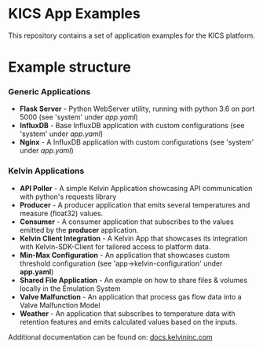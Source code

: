 # KICS App Examples

This repository contains a set of application examples for the KICS platform.


# Example structure #


### **Generic Applications** ### 

* **Flask Server** - Python WebServer utility, running with python 3.6 on port 5000 (see 'system' under *app.yaml*)
* **InfluxDB** - Base InfluxDB application with custom configurations (see 'system' under *app.yaml*)
* **Nginx** - A InfluxDB application with custom configurations (see 'system' under *app.yaml*)

### **Kelvin Applications** ### 

* **API Poller** - A simple Kelvin Application showcasing API communication with python's requests library
* **Producer** - A producer application that emits several temperatures and measure (float32) values.
* **Consumer** - A consumer application that subscribes to the values emitted by the **producer** application.
* **Kelvin Client Integration** - A Kelvin App that showcases its integration with Kelvin-SDK-Client for tailored access to platform data.
* **Min-Max Configuration** - An application that showcases custom threshold configuration (see 'app->kelvin-configuration' under **app.yaml**)
* **Shared File Application** - An example on how to share files & volumes locally in the Emulation System
* **Valve Malfunction** - An application that process gas flow data into a Valve Malfunction Model
* **Weather** - An application that subscribes to temperature data with retention features and emits calculated values based on the inputs.



Additional documentation can be found on: [docs.kelvininc.com](https://docs.kelvininc.com)